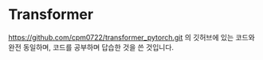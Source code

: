 # Transformer
https://github.com/cpm0722/transformer_pytorch.git 의 깃허브에 있는 코드와 완전 동일하며, 코드를 공부하며 답습한 것을 쓴 것입니다.
